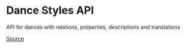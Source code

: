 # Dance Styles API

API for dances with relations, properties, descriptions and translations

[Source](https://docs.google.com/spreadsheets/d/1oCLW_c_Jr021AT6_gGngtFB94P_5ftSCJGp-XqdvRaM/edit)
